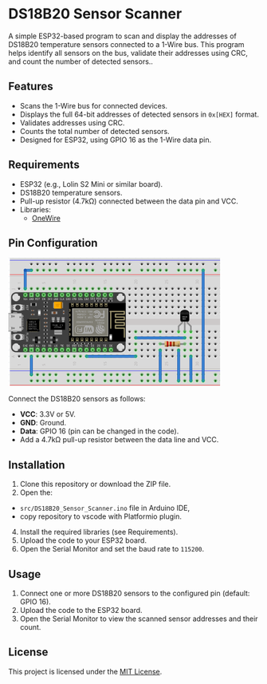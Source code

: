 # DS18B20 Sensor Scanner

A simple ESP32-based program to scan and display the addresses of DS18B20 temperature sensors connected to a 1-Wire bus. This program helps identify all sensors on the bus, validate their addresses using CRC, and count the number of detected sensors..

## Features
- Scans the 1-Wire bus for connected devices.
- Displays the full 64-bit addresses of detected sensors in `0x[HEX]` format.
- Validates addresses using CRC.
- Counts the total number of detected sensors.
- Designed for ESP32, using GPIO 16 as the 1-Wire data pin.

## Requirements
- ESP32 (e.g., Lolin S2 Mini or similar board).
- DS18B20 temperature sensors.
- Pull-up resistor (4.7kΩ) connected between the data pin and VCC.
- Libraries:
  - [OneWire](https://github.com/PaulStoffregen/OneWire)

## Pin Configuration
![Diagram of the project](images/diagram.PNG)

Connect the DS18B20 sensors as follows:
- **VCC**: 3.3V or 5V.
- **GND**: Ground.
- **Data**: GPIO 16 (pin can be changed in the code).
- Add a 4.7kΩ pull-up resistor between the data line and VCC.

## Installation
1. Clone this repository or download the ZIP file.
2. Open the:
- `src/DS18B20_Sensor_Scanner.ino` file in Arduino IDE,
- copy repository to vscode with Platformio plugin. 
4. Install the required libraries (see Requirements).
5. Upload the code to your ESP32 board.
6. Open the Serial Monitor and set the baud rate to `115200`.

## Usage
1. Connect one or more DS18B20 sensors to the configured pin (default: GPIO 16).
2. Upload the code to the ESP32 board.
3. Open the Serial Monitor to view the scanned sensor addresses and their count.

## License
This project is licensed under the [MIT License](LICENSE).
